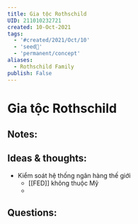 ```yaml
---
title: Gia tộc Rothschild
UID: 211010232721
created: 10-Oct-2021
tags:
  - '#created/2021/Oct/10'
  - 'seed🥜'
  - 'permanent/concept'
aliases:
  - Rothschild Family
publish: False
---
```

# Gia tộc Rothschild

## Notes:


## Ideas & thoughts:
- Kiểm soát hệ thống ngân hàng thế giới
	- [[FED]] không thuộc Mỹ
	- 
## Questions:

